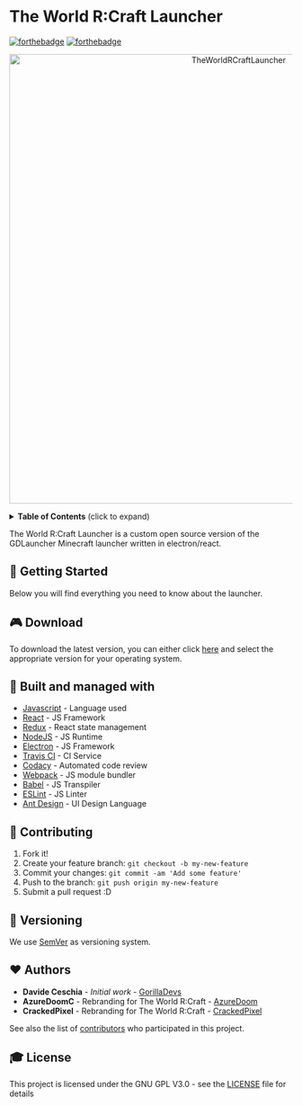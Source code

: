 # The World R:Craft Launcher

[![forthebadge](https://forthebadge.com/images/badges/built-with-love.svg)](https://forthebadge.com) [![forthebadge](https://forthebadge.com/images/badges/made-with-javascript.svg)](https://forthebadge.com)

<p align="center">
    <img width="800" height="auto" src=https://i.imgur.com/Ez1gwnY.png" alt="TheWorldRCraftLauncher" />
</p>

<details>
 <summary><strong>Table of Contents</strong> (click to expand)</summary>

- [Getting Started](#-getting-started)
- [Built and Managed with](#️-built-and-managed-with)
- [Contributing](#-contributing)
- [Versioning](#-versioning)
- [Authors](#-authors)
- [License](#-license)
  </details>

The World R:Craft Launcher is a custom open source version of the GDLauncher Minecraft launcher written in electron/react.

## 🚀 Getting Started

Below you will find everything you need to know about the launcher. 

## 🎮 Download

To download the latest version, you can either click [here](https://github.com/CyberConnects2/The-World-RCraft-Launcher/releases) and select the appropriate version for your operating system.

## 🚀 Built and managed with

- [Javascript](https://developer.mozilla.org/bm/docs/Web/JavaScript) - Language used
- [React](https://reactjs.org/) - JS Framework
- [Redux](https://redux.js.org/) - React state management
- [NodeJS](https://nodejs.org/en/) - JS Runtime
- [Electron](https://electronjs.org/) - JS Framework
- [Travis CI](https://travis-ci.org/) - CI Service
- [Codacy](https://www.codacy.com/) - Automated code review
- [Webpack](https://webpack.js.org/) - JS module bundler
- [Babel](https://babeljs.io/) - JS Transpiler
- [ESLint](https://eslint.org/) - JS Linter
- [Ant Design](https://ant.design/) - UI Design Language

## 🎁 Contributing

1. Fork it!
2. Create your feature branch: `git checkout -b my-new-feature`
3. Commit your changes: `git commit -am 'Add some feature'`
4. Push to the branch: `git push origin my-new-feature`
5. Submit a pull request :D

## 📜 Versioning

We use [SemVer](http://semver.org/) as versioning system.

## ❤️ Authors

- **Davide Ceschia** - _Initial work_ - [GorillaDevs](https://github.com/gorilla-devs)
- **AzureDoomC** - Rebranding for The World R:Craft - [AzureDoom](https://github.com/AzureDoom)
- **CrackedPixel** - Rebranding for The World R:Craft - [CrackedPixel](https://github.com/CrackedPixel)

See also the list of [contributors](https://github.com/gorilla-devs/GDLauncher/contributors) who participated in this project.

## 🎓 License

This project is licensed under the GNU GPL V3.0 - see the [LICENSE](LICENSE) file for details
